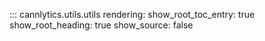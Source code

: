 ::: cannlytics.utils.utils
    rendering:
      show_root_toc_entry: true
      show_root_heading: true
      show_source: false
